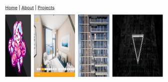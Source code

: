 [Home](index.md) | [About](About.md) | [Projects](Projects.md) 

<!--
<img src="Projects/Megan/PocketMegBigCrop.PNG" alt="Megan, The game" width="20%" />
<img src="Projects/Interiors/Interior1.png" alt="Interiors" width="20%" />
-->


<div style="display: flex; grid-template-columns: 5fr 5fr; gap: 10px;">
  <a href="Megan.md">
    <img src="Projects/Megan/PocketMegBigCrop.PNG" alt="Megan video game project" style="height: 200px;">
  </a>
  <a href="Interiors">
    <img src="Projects/Interiors/Interior1.png" alt="Image 2" style="height: 200px;">
  </a>
  <a href="FakeInteriors.md">
    <img src="Projects/InteriorShader/InteriorsShader4.jpg" alt="Image 3" style="height: 200px;">
  </a>
  <a href="VFX.md">
    <img src="Projects/VFX/UIReticle2.jpg" alt="Image 3" style="height: 200px;">
  </a>
</div>



